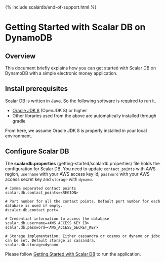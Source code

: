 {% include scalardb/end-of-support.html %}

# Getting Started with Scalar DB on DynamoDB

## Overview
This document briefly explains how you can get started with Scalar DB on DynamoDB with a simple electronic money application.

## Install prerequisites

Scalar DB is written in Java. So the following software is required to run it.

* [Oracle JDK 8](https://www.oracle.com/technetwork/java/javase/downloads/jdk8-downloads-2133151.html) (OpenJDK 8) or higher
* Other libraries used from the above are automatically installed through gradle
        
From here, we assume Oracle JDK 8 is properly installed in your local environment.

## Configure Scalar DB
    
The **scalardb.properties** (getting-started/scalardb.properties) file holds the configuration for Scalar DB. You need to update `contact_points` with AWS region, `username` with your AWS access key id, `password` with your AWS access secret key and `storage` with `dynamo`.
```
# Comma separated contact points
scalar.db.contact_points=<REGION>

# Port number for all the contact points. Default port number for each database is used if empty.
#scalar.db.contact_port=

# Credential information to access the database
scalar.db.username=<AWS_ACCESS_KEY_ID>
scalar.db.password=<AWS_ACCESS_SECRET_KEY>

# Storage implementation. Either cassandra or cosmos or dynamo or jdbc can be set. Default storage is cassandra.
scalar.db.storage=dynamo
```

Please follow [Getting Started with Scalar DB](getting-started-with-scalardb.md) to run the application.
